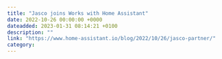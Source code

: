```yaml
---
title: "Jasco joins Works with Home Assistant"
date: 2022-10-26 00:00:00 +0000
dateadded: 2023-01-31 08:14:21 +0100
description: ""
link: "https://www.home-assistant.io/blog/2022/10/26/jasco-partner/"
category:
---
```


